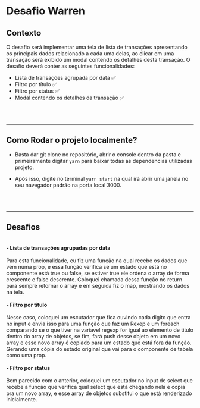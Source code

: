 # Desafio Warren

## Contexto
O desafio será implementar uma tela de lista de transações apresentando os principais dados relacionado a cada uma delas, ao clicar em uma transação será exibido um modal contendo os detalhes desta transação. O desafio deverá conter as seguintes funcionalidades:

- Lista de transações agrupada por data ✅
- Filtro por título ✅
- Filtro por status ✅
- Modal contendo os detalhes da transação ✅
<br>
 <br>
 
----

## Como Rodar o projeto localmente?

 - Basta dar git clone no repositório, abrir o console dentro da pasta e primeiramente digitar `yarn` para baixar todas as dependencias utilizadas projeto.

 - Após isso, digite no terminal `yarn start` na qual irá abrir uma janela no seu navegador padrão na porta local 3000.
<br>
 <br>
 
 ---
 
 ## Desafios
 
<br>
 <strong> - Lista de transações agrupadas por data </strong> 
 <br>
 <br>
 Para esta funcionalidade, eu fiz uma função na qual recebe os dados que vem numa prop, e essa função verifica se um estado que está no componente está true ou false, se estiver true ele ordena o array de forma crescente e false descrente. Coloquei chamada dessa função no return para sempre retornar o array e em seguida fiz o map, mostrando os dados na tela.
<br>
<br>
 <strong> - Filtro por título </strong> 
 <br>
 <br>
Nesse caso, coloquei um escutador que fica ouvindo cada digito que entra no input e envia isso para uma função que faz um Rexep e um foreach comparando se o que tiver na variavel regexp for igual ao elemento de titulo dentro do array de objetos, se fim, fará push desse objeto em um novo array e esse novo array é copiado para um estado que está fora da função. Gerando uma cópia do estado original que vai para o componente de tabela como uma prop.

<br>
<br>
 <strong> - Filtro por status </strong> 
 <br>
 <br>
 Bem parecido com o anterior, coloquei um escutador no input de select que recebe a função que verifica qual select que está chegando nela e copia pra um novo array, e esse array de objetos substitui o que está renderizado inicialmente.
